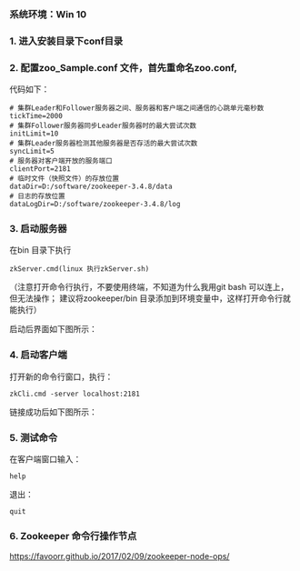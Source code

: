 ### 系统环境：Win 10  
### 1. 进入安装目录下conf目录  


### 2. 配置zoo_Sample.conf 文件，首先重命名zoo.conf,   
代码如下：  

```
# 集群Leader和Follower服务器之间、服务器和客户端之间通信的心跳单元毫秒数
tickTime=2000
# 集群Follower服务器同步Leader服务器时的最大尝试次数
initLimit=10
# 集群Leader服务器检测其他服务器是否存活的最大尝试次数
syncLimit=5
# 服务器对客户端开放的服务端口
clientPort=2181
# 临时文件（快照文件）的存放位置
dataDir=D:/software/zookeeper-3.4.8/data
# 日志的存放位置
dataLogDir=D:/software/zookeeper-3.4.8/log
```  

### 3. 启动服务器  
在bin 目录下执行
```
zkServer.cmd(linux 执行zkServer.sh)
```

（注意打开命令行执行，不要使用终端，不知道为什么我用git bash 可以连上，但无法操作；
建议将zookeeper/bin 目录添加到环境变量中，这样打开命令行就能执行）

启动后界面如下图所示：


### 4. 启动客户端  
打开新的命令行窗口，执行：
```  
zkCli.cmd -server localhost:2181
```
链接成功后如下图所示：  


### 5. 测试命令  
在客户端窗口输入：  
```
help  
```

退出：  
```  
quit  
```

### 6. Zookeeper 命令行操作节点    
https://favoorr.github.io/2017/02/09/zookeeper-node-ops/
